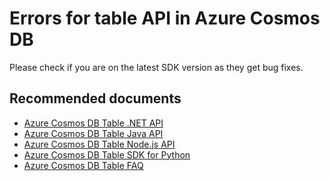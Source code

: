 <properties
	pageTitle="Azure Cosmos DB Table- Error or incorrect result"
	description="Azure Cosmos DB Table - Error or incorrect result"
	service="microsoft.documentdb"
	resource="databaseAccounts"
	authors="rnagpal"
	displayOrder="111"
	selfHelpType="resource"
	supportTopicIds="32597519"
	resourceTags=""
	productPesIds="15585"
	cloudEnvironments="public"
/>

# Errors for table API in Azure Cosmos DB

Please check if you are on the latest SDK version as they get bug fixes. 

## **Recommended documents**

* [Azure Cosmos DB Table .NET API](https://docs.microsoft.com/azure/cosmos-db/table-sdk-dotnet)
* [Azure Cosmos DB Table Java API](https://docs.microsoft.com/azure/cosmos-db/table-sdk-java)
* [Azure Cosmos DB Table Node.js API](https://docs.microsoft.com/azure/cosmos-db/table-sdk-nodejs)
* [Azure Cosmos DB Table SDK for Python](https://docs.microsoft.com/azure/cosmos-db/table-sdk-python)
* [Azure Cosmos DB Table FAQ](https://docs.microsoft.com/azure/cosmos-db/faq#table)

